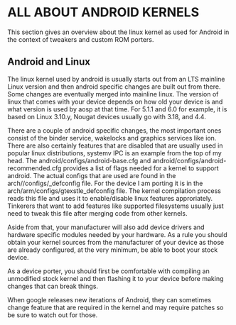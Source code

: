 ALL ABOUT ANDROID KERNELS
=========================

This section gives an overview about the linux kernel as used for Android in the context of tweakers and custom ROM porters.

Android and Linux
-----------------

The linux kernel used by android is usually starts out from an LTS mainline Linux version and then android specific changes are built out from there. Some changes are eventually merged into mainline linux. The version of linux that comes with your device depends on how old your device is and what version is used by aosp at that time. For 5.1.1 and 6.0 for example, it is based on Linux 3.10.y, Nougat devices usually go with 3.18, and 4.4.

There are a couple of android specific changes, the most important ones consist of the binder service, wakelocks and graphics services like ion. There are also certainly features that are disabled that are usually used in popular linux distributions, systemv IPC is an example from the top of my head. The android/configs/android-base.cfg and android/configs/android-recommended.cfg provides a list of flags needed for a kernel to support android. The actual configs that are used are found in the arch/<cpu architecture>/configs/<device name>_defconfig file. For the device I am porting it is in the arch/arm/configs/gtexstle_defconfig file. The kernel compilation process reads this file and uses it to enable/disable linux features approriately. Tinkerers that want to add features like supported filesystems usually just need to tweak this file after merging code from other kernels.

Aside from that, your manufacturer will also add device drivers and hardware specific modules needed by your hardware. As a rule you should obtain your kernel sources from the manufacturer of your device as those are already configured, at the very minimum, be able to boot your stock device.

As a device porter, you should first be comfortable with compiling an unmodified stock kernel and then flashing it to your device before making changes that can break things.

When google releases new iterations of Android, they can sometimes change feature that are required in the kernel and may require patches so be sure to watch out for those.
